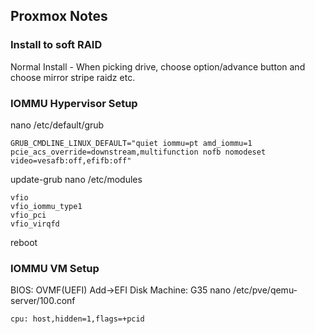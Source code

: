 ## Proxmox Notes

### Install to soft RAID

Normal Install - When picking drive, choose option/advance button and choose mirror stripe raidz etc.

### IOMMU Hypervisor Setup

nano /etc/default/grub
```
GRUB_CMDLINE_LINUX_DEFAULT="quiet iommu=pt amd_iommu=1 pcie_acs_override=downstream,multifunction nofb nomodeset video=vesafb:off,efifb:off"
```
update-grub
nano /etc/modules
```
vfio
vfio_iommu_type1
vfio_pci
vfio_virqfd
```
reboot

### IOMMU VM Setup

BIOS: OVMF(UEFI)
Add->EFI Disk
Machine: G35
nano /etc/pve/qemu-server/100.conf
```
cpu: host,hidden=1,flags=+pcid
```
